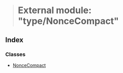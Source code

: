 > # External module: "type/NonceCompact"

## Index

### Classes

* [NonceCompact](../classes/_type_noncecompact_.noncecompact.md)